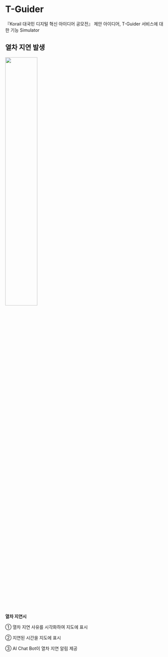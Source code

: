 # T-Guider
『Korail 대국민 디지털 혁신 아이디어 공모전』 제안 아이디어, T-Guider 서비스에 대한 기능 Simulator

## 열차 지연 발생
<img src = "https://github.com/user-attachments/assets/aefc428e-8798-44f4-a06a-294bb88838c6" width="45%" height="45%">

**열차 지연시**

① 열차 지연 사유를 시각화하여 지도에 표시

② 지연된 시간을 지도에 표시

③ AI Chat Bot이 열차 지연 알림 제공

